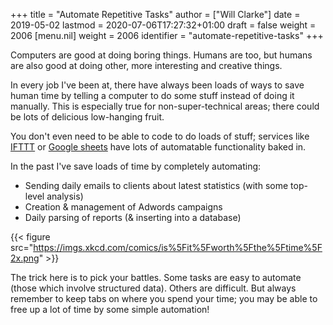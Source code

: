 +++
title = "Automate Repetitive Tasks"
author = ["Will Clarke"]
date = 2019-05-02
lastmod = 2020-07-06T17:27:32+01:00
draft = false
weight = 2006
[menu.nil]
  weight = 2006
  identifier = "automate-repetitive-tasks"
+++

Computers are good at doing boring things.
Humans are too, but humans are also good at doing other, more interesting and creative things.

In every job I've been at, there have always been loads of ways to save human time by telling a computer to do some stuff instead of doing it manually.
This is especially true for non-super-technical areas; there could be lots of delicious low-hanging fruit.

You don't even need to be able to code to do loads of stuff; services like [IFTTT](https://ifttt.com/) or [Google sheets](https://docs.google.com/spreadsheets/) have lots of automatable functionality baked in.

In the past I've save loads of time by completely automating:

-   Sending daily emails to clients about latest statistics (with some top-level analysis)
-   Creation & management of Adwords campaigns
-   Daily parsing of reports (& inserting into a database)

{{< figure src="https://imgs.xkcd.com/comics/is%5Fit%5Fworth%5Fthe%5Ftime%5F2x.png" >}}

The trick here is to pick your battles. Some tasks are easy to automate (those which involve structured data). Others are difficult.
But always remember to keep tabs on where you spend your time; you may be able to free up a lot of time by some simple automation!
